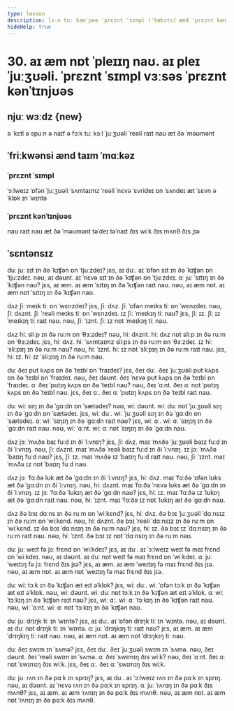 ```yaml
---
type: lesson
description: lɜːn tuː kəmˈpeə ˈprɛznt ˈsɪmpl (ˈhæbɪts) ænd ˈprɛznt kənˈtɪnjʊəs (ˈækʃənz naʊ) wɪð klɪə peəz ænd ə ʃɔːt ˈstɔːri.
hideHelp: true
---
```


# 30. aɪ æm nɒt ˈpleɪɪŋ naʊ. aɪ pleɪ ˈjuːʒʊəli. ˈprɛznt ˈsɪmpl vɜːsəs ˈprɛznt kənˈtɪnjʊəs

## njuː wɜːdz {new}

ə ˈkɛtl
ə spuːn
ə naɪf
ə fɔːk
tuː kɔːl
ˈjuːʒʊəli
ˈreəli
raɪt naʊ
æt ðə ˈməʊmənt

## ˈfriːkwənsi ænd taɪm ˈmɑːkəz

### ˈprɛznt ˈsɪmpl

ˈɔːlweɪz
ˈɒfən
ˈjuːʒʊəli
ˈsʌmtaɪmz
ˈreəli
ˈnɛvə
ˈɛvrideɪ
ɒn ˈsʌndeɪ
æt ˈsɛvn əˈklɒk
ɪn ˈwɪntə

### ˈprɛznt kənˈtɪnjʊəs

naʊ
raɪt naʊ
æt ðə ˈməʊmənt
təˈdeɪ
təˈnaɪt
ðɪs wiːk
ðɪs mʌnθ
ðɪs jɪə

## ˈsɛntənsɪz

duː juː sɪt ɪn ðə ˈkɪʧən ɒn ˈtjuːzdeɪ?
jɛs, aɪ duː.
aɪ ˈɒfən sɪt ɪn ðə ˈkɪʧən ɒn ˈtjuːzdeɪ.
nəʊ, aɪ dəʊnt.
aɪ ˈnɛvə sɪt ɪn ðə ˈkɪʧən ɒn ˈtjuːzdeɪ.
ɑː juː ˈsɪtɪŋ ɪn ðə ˈkɪʧən naʊ?
jɛs, aɪ æm.
aɪ æm ˈsɪtɪŋ ɪn ðə ˈkɪʧən raɪt naʊ.
nəʊ, aɪ æm nɒt.
aɪ æm nɒt ˈsɪtɪŋ ɪn ðə ˈkɪʧən naʊ.

dʌz ʃiː meɪk tiː ɒn ˈwɛnzdeɪ?
jɛs, ʃiː dʌz.
ʃiː ˈɒfən meɪks tiː ɒn ˈwɛnzdeɪ.
nəʊ, ʃiː dʌznt.
ʃiː ˈreəli meɪks tiː ɒn ˈwɛnzdeɪ.
ɪz ʃiː ˈmeɪkɪŋ tiː naʊ?
jɛs, ʃiː ɪz.
ʃiː ɪz ˈmeɪkɪŋ tiː raɪt naʊ.
nəʊ, ʃiː ˈɪznt.
ʃiː ɪz nɒt ˈmeɪkɪŋ tiː naʊ.

dʌz hiː sliːp ɪn ðə ruːm ɒn ˈθɜːzdeɪ?
nəʊ, hiː dʌznt.
hiː dʌz nɒt sliːp ɪn ðə ruːm ɒn ˈθɜːzdeɪ.
jɛs, hiː dʌz.
hiː ˈsʌmtaɪmz sliːps ɪn ðə ruːm ɒn ˈθɜːzdeɪ.
ɪz hiː ˈsliːpɪŋ ɪn ðə ruːm naʊ?
nəʊ, hiː ˈɪznt.
hiː ɪz nɒt ˈsliːpɪŋ ɪn ðə ruːm raɪt naʊ.
jɛs, hiː ɪz.
hiː ɪz ˈsliːpɪŋ ɪn ðə ruːm naʊ.

duː ðeɪ pʊt kʌps ɒn ðə ˈteɪbl ɒn ˈfraɪdeɪ?
jɛs, ðeɪ duː.
ðeɪ ˈjuːʒʊəli pʊt kʌps ɒn ðə ˈteɪbl ɒn ˈfraɪdeɪ.
nəʊ, ðeɪ dəʊnt.
ðeɪ ˈnɛvə pʊt kʌps ɒn ðə ˈteɪbl ɒn ˈfraɪdeɪ.
ɑː ðeɪ ˈpʊtɪŋ kʌps ɒn ðə ˈteɪbl naʊ?
nəʊ, ðeɪ ˈɑːnt.
ðeɪ ɑː nɒt ˈpʊtɪŋ kʌps ɒn ðə ˈteɪbl naʊ.
jɛs, ðeɪ ɑː.
ðeɪ ɑː ˈpʊtɪŋ kʌps ɒn ðə ˈteɪbl raɪt naʊ.

duː wiː sɪŋ ɪn ðə ˈgɑːdn ɒn ˈsætədeɪ?
nəʊ, wiː dəʊnt.
wiː duː nɒt ˈjuːʒʊəli sɪŋ ɪn ðə ˈgɑːdn ɒn ˈsætədeɪ.
jɛs, wiː duː.
wiː ˈjuːʒʊəli sɪŋ ɪn ðə ˈgɑːdn ɒn ˈsætədeɪ.
ɑː wiː ˈsɪŋɪŋ ɪn ðə ˈgɑːdn raɪt naʊ?
jɛs, wiː ɑː.
wiː ɑː ˈsɪŋɪŋ ɪn ðə ˈgɑːdn raɪt naʊ.
nəʊ, wiː ˈɑːnt.
wiː ɑː nɒt ˈsɪŋɪŋ ɪn ðə ˈgɑːdn naʊ.

dʌz jɔː ˈmʌðə baɪ fuːd ɪn ði ˈiːvnɪŋ?
jɛs, ʃiː dʌz.
maɪ ˈmʌðə ˈjuːʒʊəli baɪz fuːd ɪn ði ˈiːvnɪŋ.
nəʊ, ʃiː dʌznt.
maɪ ˈmʌðə ˈreəli baɪz fuːd ɪn ði ˈiːvnɪŋ.
ɪz jɔː ˈmʌðə ˈbaɪɪŋ fuːd naʊ?
jɛs, ʃiː ɪz.
maɪ ˈmʌðə ɪz ˈbaɪɪŋ fuːd raɪt naʊ.
nəʊ, ʃiː ˈɪznt.
maɪ ˈmʌðə ɪz nɒt ˈbaɪɪŋ fuːd naʊ.

dʌz jɔː ˈfɑːðə lʊk æt ðə ˈgɑːdn ɪn ði ˈiːvnɪŋ?
jɛs, hiː dʌz.
maɪ ˈfɑːðə ˈɒfən lʊks æt ðə ˈgɑːdn ɪn ði ˈiːvnɪŋ.
nəʊ, hiː dʌznt.
maɪ ˈfɑːðə ˈnɛvə lʊks æt ðə ˈgɑːdn ɪn ði ˈiːvnɪŋ.
ɪz jɔː ˈfɑːðə ˈlʊkɪŋ æt ðə ˈgɑːdn naʊ?
jɛs, hiː ɪz.
maɪ ˈfɑːðə ɪz ˈlʊkɪŋ æt ðə ˈgɑːdn raɪt naʊ.
nəʊ, hiː ˈɪznt.
maɪ ˈfɑːðə ɪz nɒt ˈlʊkɪŋ æt ðə ˈgɑːdn naʊ.

dʌz ðə bɔɪ dɑːns ɪn ðə ruːm ɒn ˈwiːkɛnd?
jɛs, hiː dʌz.
ðə bɔɪ ˈjuːʒʊəli ˈdɑːnsɪz ɪn ðə ruːm ɒn ˈwiːkɛnd.
nəʊ, hiː dʌznt.
ðə bɔɪ ˈreəli ˈdɑːnsɪz ɪn ðə ruːm ɒn ˈwiːkɛnd.
ɪz ðə bɔɪ ˈdɑːnsɪŋ ɪn ðə ruːm naʊ?
jɛs, hiː ɪz.
ðə bɔɪ ɪz ˈdɑːnsɪŋ ɪn ðə ruːm raɪt naʊ.
nəʊ, hiː ˈɪznt.
ðə bɔɪ ɪz nɒt ˈdɑːnsɪŋ ɪn ðə ruːm naʊ.

duː juː weɪt fə jɔː frɛnd ɒn ˈwiːkdeɪ?
jɛs, aɪ duː.
aɪ ˈɔːlweɪz weɪt fə maɪ frɛnd ɒn ˈwiːkdeɪ.
nəʊ, aɪ dəʊnt.
aɪ duː nɒt weɪt fə maɪ frɛnd ɒn ˈwiːkdeɪ.
ɑː juː ˈweɪtɪŋ fə jɔː frɛnd ðɪs jɪə?
jɛs, aɪ æm.
aɪ æm ˈweɪtɪŋ fə maɪ frɛnd ðɪs jɪə.
nəʊ, aɪ æm nɒt.
aɪ æm nɒt ˈweɪtɪŋ fə maɪ frɛnd ðɪs jɪə.

duː wiː tɔːk ɪn ðə ˈkɪʧən æt eɪt əˈklɒk?
jɛs, wiː duː.
wiː ˈɒfən tɔːk ɪn ðə ˈkɪʧən æt eɪt əˈklɒk.
nəʊ, wiː dəʊnt.
wiː duː nɒt tɔːk ɪn ðə ˈkɪʧən æt eɪt əˈklɒk.
ɑː wiː ˈtɔːkɪŋ ɪn ðə ˈkɪʧən raɪt naʊ?
jɛs, wiː ɑː.
wiː ɑː ˈtɔːkɪŋ ɪn ðə ˈkɪʧən raɪt naʊ.
nəʊ, wiː ˈɑːnt.
wiː ɑː nɒt ˈtɔːkɪŋ ɪn ðə ˈkɪʧən naʊ.

duː juː drɪŋk tiː ɪn ˈwɪntə?
jɛs, aɪ duː.
aɪ ˈɒfən drɪŋk tiː ɪn ˈwɪntə.
nəʊ, aɪ dəʊnt.
aɪ duː nɒt drɪŋk tiː ɪn ˈwɪntə.
ɑː juː ˈdrɪŋkɪŋ tiː raɪt naʊ?
jɛs, aɪ æm.
aɪ æm ˈdrɪŋkɪŋ tiː raɪt naʊ.
nəʊ, aɪ æm nɒt.
aɪ æm nɒt ˈdrɪŋkɪŋ tiː naʊ.

duː ðeɪ swɪm ɪn ˈsʌmə?
jɛs, ðeɪ duː.
ðeɪ ˈjuːʒʊəli swɪm ɪn ˈsʌmə.
nəʊ, ðeɪ dəʊnt.
ðeɪ ˈreəli swɪm ɪn ˈsʌmə.
ɑː ðeɪ ˈswɪmɪŋ ðɪs wiːk?
nəʊ, ðeɪ ˈɑːnt.
ðeɪ ɑː nɒt ˈswɪmɪŋ ðɪs wiːk.
jɛs, ðeɪ ɑː.
ðeɪ ɑː ˈswɪmɪŋ ðɪs wiːk.

duː juː rʌn ɪn ðə pɑːk ɪn sprɪŋ?
jɛs, aɪ duː.
aɪ ˈɔːlweɪz rʌn ɪn ðə pɑːk ɪn sprɪŋ.
nəʊ, aɪ dəʊnt.
aɪ ˈnɛvə rʌn ɪn ðə pɑːk ɪn sprɪŋ.
ɑː juː ˈrʌnɪŋ ɪn ðə pɑːk ðɪs mʌnθ?
jɛs, aɪ æm.
aɪ æm ˈrʌnɪŋ ɪn ðə pɑːk ðɪs mʌnθ.
nəʊ, aɪ æm nɒt.
aɪ æm nɒt ˈrʌnɪŋ ɪn ðə pɑːk ðɪs mʌnθ.
